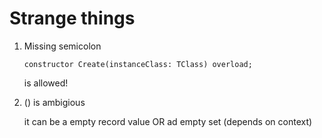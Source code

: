 ﻿# Strange things

1. Missing semicolon

    `constructor Create(instanceClass: TClass) overload;`

    is allowed!

2.  () is ambigious

     it can be a empty record
     value OR ad empty set (depends on context)

